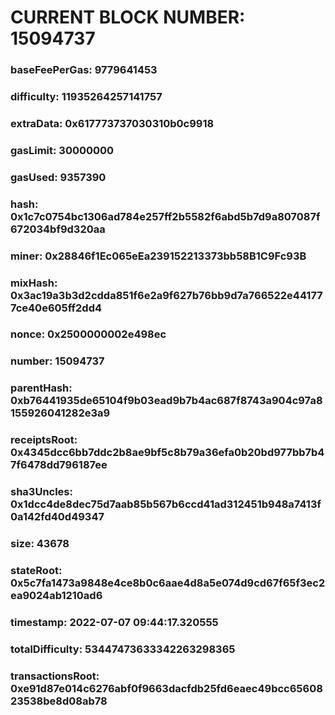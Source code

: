 # CURRENT BLOCK NUMBER: 15094737

### baseFeePerGas: 9779641453
### difficulty: 11935264257141757
### extraData: 0x617773737030310b0c9918
### gasLimit: 30000000
### gasUsed: 9357390
### hash: 0x1c7c0754bc1306ad784e257ff2b5582f6abd5b7d9a807087f672034bf9d320aa
### miner: 0x28846f1Ec065eEa239152213373bb58B1C9Fc93B
### mixHash: 0x3ac19a3b3d2cdda851f6e2a9f627b76bb9d7a766522e441777ce40e605ff2dd4
### nonce: 0x2500000002e498ec
### number: 15094737
### parentHash: 0xb76441935de65104f9b03ead9b7b4ac687f8743a904c97a8155926041282e3a9
### receiptsRoot: 0x4345dcc6bb7ddc2b8ae9bf5c8b79a36efa0b20bd977bb7b47f6478dd796187ee
### sha3Uncles: 0x1dcc4de8dec75d7aab85b567b6ccd41ad312451b948a7413f0a142fd40d49347
### size: 43678
### stateRoot: 0x5c7fa1473a9848e4ce8b0c6aae4d8a5e074d9cd67f65f3ec2ea9024ab1210ad6
### timestamp: 2022-07-07 09:44:17.320555
### totalDifficulty: 53447473633342263298365
### transactionsRoot: 0xe91d87e014c6276abf0f9663dacfdb25fd6eaec49bcc6560823538be8d08ab78
